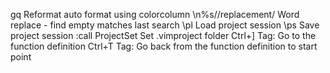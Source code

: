 gq						Reformat auto format using colorcolumn
\n%s//replacement/		Word replace - find empty matches last search
\pl						Load project session
\ps						Save project session
:call ProjectSet		Set .vimproject folder
Ctrl+]					Tag: Go to the function definition
Ctrl+T					Tag: Go back from the function definition to start point

